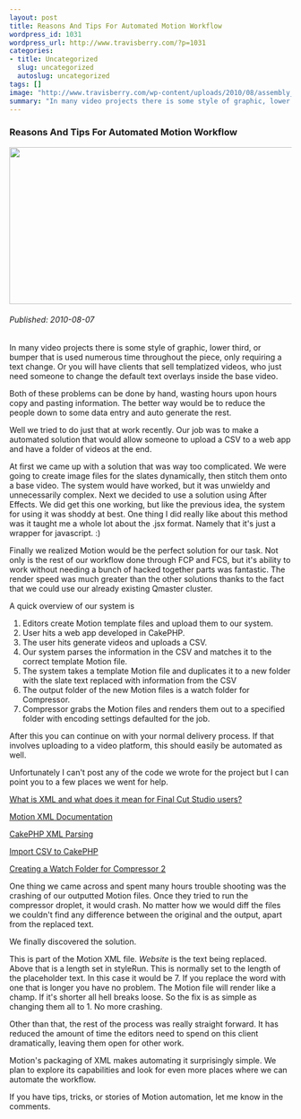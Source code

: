 ```yaml
--- 
layout: post
title: Reasons And Tips For Automated Motion Workflow
wordpress_id: 1031
wordpress_url: http://www.travisberry.com/?p=1031
categories: 
- title: Uncategorized
  slug: uncategorized
  autoslug: uncategorized
tags: []
image: "http://www.travisberry.com/wp-content/uploads/2010/08/assembly_line.jpg"
summary: "In many video projects there is some style of graphic, lower third, or bumper that is used numerous time throughout the piece, only requiring a text change."
---
```

<article class="post clearfix">
  <h3>Reasons And Tips For Automated Motion Workflow</h3>
  <a href="http://www.flickr.com/photos/whsimages/998243013/" class="postImageLink"><img src="http://www.travisberry.com/wp-content/uploads/2010/08/assembly_line.jpg" alt="" class="thumbnail alignleft" width=640 height=280 /></a>
  <h6>Published: 2010-08-07</h6>

In many video projects there is some style of graphic, lower third, or bumper that is used numerous time throughout the piece, only requiring a text change. Or you will have clients that sell templatized videos, who just need someone to change the default text overlays inside the base video.

Both of these problems can be done by hand, wasting hours upon hours copy and pasting information. The better way would be to reduce the people down to some data entry and auto generate the rest.

Well we tried to do just that at work recently. Our job was to make a automated solution that would allow someone to upload a CSV to a web app and have a folder of videos at the end.

At first we came up with a solution that was way too complicated. We were going to create image files for the slates dynamically, then stitch them onto a base video. The system would have worked, but it was unwieldy and unnecessarily complex. Next we decided to use a solution using After Effects. We did get this one working, but like the previous idea, the system for using it was shoddy at best. One thing I did really like about this method was it taught me a whole lot about the .jsx format. Namely that it's just a wrapper for javascript. :)

Finally we realized Motion would be the perfect solution for our task. Not only is the rest of our workflow done through FCP and FCS, but it's ability to work without needing a bunch of hacked together parts was fantastic. The render speed was much greater than the other solutions thanks to the fact that we could use our already existing Qmaster cluster.

A quick overview of our system is

1.  Editors create Motion template files and upload them to our system.
2.  User hits a web app developed in CakePHP.
3.  The user hits generate videos and uploads a CSV.
4.  Our system parses the information in the CSV and matches it to the correct template Motion file.
5.  The system takes a template Motion file and duplicates it to a new folder with the slate text replaced with information from the CSV
6.  The output folder of the new Motion files is a watch folder for Compressor.
7.  Compressor grabs the Motion files and renders them out to a specified folder with encoding settings defaulted for the job.

After this you can continue on with your normal delivery process. If that involves uploading to a video platform, this should easily be automated as well.

Unfortunately I can't post any of the code we wrote for the project but I can point you to a few places we went for help.

[What is XML and what does it mean for Final Cut Studio users? ](http://www.kenstone.net/fcp_homepage/xml_hodgetts.html) 

[Motion XML Documentation](http://developer.apple.com/mac/library/documentation/AppleApplications/Conceptual/motion_XML_guide/About/About.html)

[CakePHP XML Parsing](http://book.cakephp.org/view/624/Xml-parsing)

[Import CSV to CakePHP](http://mrphp.com.au/code/importing-data-csv-cakephp)

[Creating a Watch Folder for Compressor 2](http://www.macworld.com/article/54083/2006/11/compressor_watch_folder_tip.html)

One thing we came across and spent many hours trouble shooting was the crashing of our outputted Motion files. Once they tried to run the compressor droplet, it would crash. No matter how we would diff the files we couldn't find any difference between the original and the output, apart from the replaced text.

We finally discovered the solution.

<script src="https://gist.github.com/1177036.js?file=example1.xml"></script>

This is part of the Motion XML file. _Website_ is the text being replaced. Above that is a length set in styleRun. This is normally set to the length of the placeholder text. In this case it would be 7. If you replace the word with one that is longer you have no problem. The Motion file will render like a champ. If it's shorter all hell breaks loose. So the fix is as simple as changing them all to 1. No more crashing.

Other than that, the rest of the process was really straight forward. It has reduced the amount of time the editors need to spend on this client dramatically, leaving them open for other work.

Motion's packaging of XML makes automating it surprisingly simple. We plan to explore its capabilities and look for even more places where we can automate the workflow.

If you have tips, tricks, or stories of Motion automation, let me know in the comments.
</article>